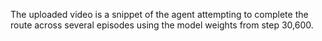 The uploaded video is a snippet of the agent attempting to complete the route across several episodes using the model weights from step 30,600.

